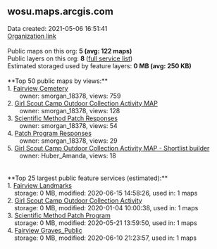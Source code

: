 <h2>wosu.maps.arcgis.com</h2> Data created: 2021-05-06 16:51:41 <br /><a target='new' href='https://wosu.maps.arcgis.com'>Organization link</a><br /><br />Public maps on this org: <b>5 (avg: 122 maps)</b><br />Public layers on this org: <b>8 </b>(<a target='new' href='https://services.arcgis.com/ywFnBeCCQnDxErDt/ArcGIS/rest/services'>full service list</a>)<br />Estimated storaged used by feature layers: <b>0 MB (avg: 250 KB)</b><br /><br />**Top 50 public maps by views:**<br />  1. <a target='new' href='https://www.arcgis.com/home/item.html?id=f68e50d3cbaa4409b43bcfb63a4f4db1'>Fairview Cemetery</a> <br />  &nbsp;&nbsp;&nbsp;&nbsp; &nbsp;&nbsp;owner: smorgan_18378, views: 759<br />  2. <a target='new' href='https://www.arcgis.com/home/item.html?id=10565e4db22c435891903410b1c3c906'>Girl Scout Camp Outdoor Collection Activity  MAP</a> <br />  &nbsp;&nbsp;&nbsp;&nbsp; &nbsp;&nbsp;owner: smorgan_18378, views: 128<br />  3. <a target='new' href='https://www.arcgis.com/home/item.html?id=86ae55cab95746ff97b31c64a34d8c12'>Scientific Method Patch Responses</a> <br />  &nbsp;&nbsp;&nbsp;&nbsp; &nbsp;&nbsp;owner: smorgan_18378, views: 54<br />  4. <a target='new' href='https://www.arcgis.com/home/item.html?id=3febe078666548a88eed0432722ff6f3'>Patch Program Responses</a> <br />  &nbsp;&nbsp;&nbsp;&nbsp; &nbsp;&nbsp;owner: smorgan_18378, views: 29<br />  5. <a target='new' href='https://www.arcgis.com/home/item.html?id=8970cce9e3854233aaca7041192ca536'>Girl Scout Camp Outdoor Collection Activity  MAP - Shortlist builder</a> <br />  &nbsp;&nbsp;&nbsp;&nbsp; &nbsp;&nbsp;owner: Huber_Amanda, views: 18<br /><br /><br />**Top 25 largest public feature services (estimated):**<br /> 1. <a target='new' href='https://www.arcgis.com/home/item.html?id=96568fb3facf4528b3aa1ec8394b306b'>Fairview Landmarks</a><br /> &nbsp;&nbsp;&nbsp;&nbsp;storage: 0 MB, modified: 2020-06-15 14:58:26,  used in: 1 maps<br /> 2. <a target='new' href='https://www.arcgis.com/home/item.html?id=b1c5f6c0d9324cfd922a5a7150c481c1'>Girl Scout Camp Outdoor Collection Activity</a><br /> &nbsp;&nbsp;&nbsp;&nbsp;storage: 0 MB, modified: 2020-01-04 10:00:38,  used in: 1 maps<br /> 3. <a target='new' href='https://www.arcgis.com/home/item.html?id=7d65578619144017bae3541b2613b809'>Scientific Method Patch Program</a><br /> &nbsp;&nbsp;&nbsp;&nbsp;storage: 0 MB, modified: 2020-05-21 13:59:50,  used in: 1 maps<br /> 4. <a target='new' href='https://www.arcgis.com/home/item.html?id=97a69863ed1f42589233ca9f38b3bcd0'>Fairview Graves_Public</a><br /> &nbsp;&nbsp;&nbsp;&nbsp;storage: 0 MB, modified: 2020-06-10 21:23:57,  used in: 1 maps<br />